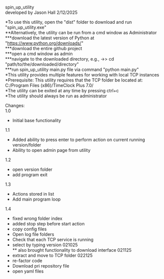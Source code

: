 spin_up_utility  
developed by Jason Hall 2/12/2025  

*To use this utility, open the "dist" folder to download and run "spin_up_utility.exe"  
**Alternatively, the utility can be run from a cmd window as Administrator  
***download the latest version of Python at "https://www.python.org/downloads/"  
***download the entire github project  
***open a cmd window as admin  
***navigate to the downloaded directory, e.g., ->> cd "path/to/the/downloaded/directory"  
***run spin_up_utility main.py file via command "python main.py"  
*This utility provides multiple features for working with local TCP instances  
*Prerequisite: This utility requires that the TCP folder be located at: C:/Program Files (x86)/TimeClock Plus 7.0/  
*The utility can be exited at any time by pressing ctrl+c  
*The utility should always be run as administrator  

Changes:  
1.0  
* Initial base functionality  

1.1  
* Added ability to press enter to perform action on current running version/folder  
* Ability to open admin page from utility  

1.2  
* open version folder  
* add program exit  

1.3  
* Actions stored in list  
* Add main program loop  

1.4  
* fixed wrong folder index  
* added stop step before start action   
* copy config files  
* Open log file folders  
* Check that each TCP service is running  
* select by typing version 021025  
  ** also brought functionality to download interface 021125  
* extract and move to TCP folder 022125  
* re-factor code  
* Download pri repository file  
* open yaml files  
